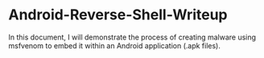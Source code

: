# Android-Reverse-Shell-Writeup
In this document, I will demonstrate the process of creating malware using msfvenom to embed it within an Android application (.apk files).
